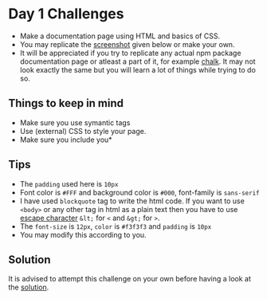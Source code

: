 # Day 1 Challenges 

- Make a documentation page using HTML and basics of CSS.
- You may replicate the [screenshot](/day_2/challenge/challenge_readme.png) given below or make your own.
- It will be appreciated if you try to replicate any actual npm package documentation page or atleast a part of it, for example [chalk](/https://www.npmjs.com/package/chalk). It may not look exactly the same but you will learn a lot of things while trying to do so.

## Things to keep in mind
- Make sure you use symantic tags
- Use (external) CSS to style your page.
- Make sure you include you*

## Tips
- The `padding` used here is `10px`
- Font color is `#FFF` and background color is `#000`, font-family is `sans-serif`
- I have used `blockquote` tag to write the html code. If you want to use `<body>` or any other tag in html as a plain text then you have to use [escape character](https://www.educative.io/answers/how-to-escape-unescape-html-characters-in-string-in-javascript) `&lt;` for `<` and `&gt;` for `>`.
- The `font-size` is `12px`, `color` is `#f3f3f3` and `padding` is `10px`
- You may modify this according to you.

## Solution

It is advised to attempt this challenge on your own before having a look at the [solution](/day_2/solution/index.html).